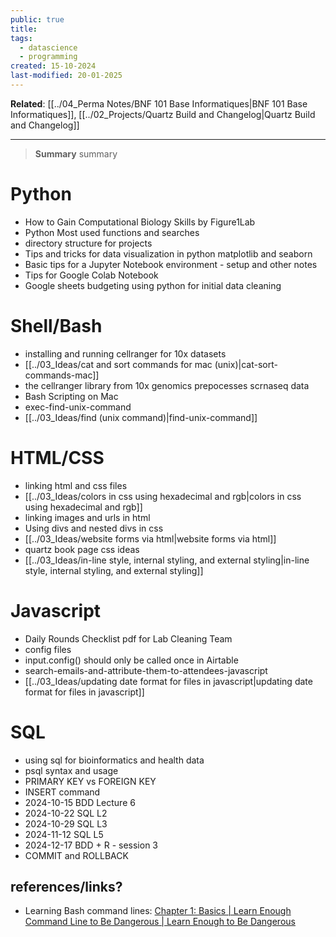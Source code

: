 ```yaml
---
public: true
title: 
tags:
  - datascience
  - programming
created: 15-10-2024
last-modified: 20-01-2025
---
```

**Related**: [[../04_Perma Notes/BNF 101 Base Informatiques|BNF 101 Base Informatiques]], [[../02_Projects/Quartz Build and Changelog|Quartz Build and Changelog]]

---

> **Summary**
> summary
# Python
- How to Gain Computational Biology Skills by Figure1Lab
- Python Most used functions and searches
- directory structure for projects
- Tips and tricks for data visualization in python matplotlib and seaborn
- Basic tips for a Jupyter Notebook environment - setup and other notes
- Tips for Google Colab Notebook
- Google sheets budgeting using python for initial data cleaning


# Shell/Bash
- installing and running cellranger for 10x datasets
- [[../03_Ideas/cat and sort commands for mac (unix)|cat-sort-commands-mac]]
- the cellranger library from 10x genomics prepocesses scrnaseq data
- Bash Scripting on Mac
- exec-find-unix-command
- [[../03_Ideas/find (unix command)|find-unix-command]]



# HTML/CSS
- linking html and css files
- [[../03_Ideas/colors in css using hexadecimal and rgb|colors in css using hexadecimal and rgb]]
- linking images and urls in html
- Using divs and nested divs in css
- [[../03_Ideas/website forms via html|website forms via html]]
- quartz book page css ideas
- [[../03_Ideas/in-line style, internal styling, and external styling|in-line style, internal styling, and external styling]]


# Javascript
- Daily Rounds Checklist pdf for Lab Cleaning Team
- config files
- input.config() should only be called once in Airtable
- search-emails-and-attribute-them-to-attendees-javascript
- [[../03_Ideas/updating date format for files in javascript|updating date format for files in javascript]]


# SQL
- using sql for bioinformatics and health data
- psql syntax and usage
- PRIMARY KEY vs FOREIGN KEY
- INSERT command
- 2024-10-15 BDD Lecture 6
- 2024-10-22 SQL L2
- 2024-10-29 SQL L3
- 2024-11-12 SQL L5
- 2024-12-17 BDD + R - session 3
- COMMIT and ROLLBACK



## references/links?
* Learning Bash command lines: [Chapter 1: Basics | Learn Enough Command Line to Be Dangerous | Learn Enough to Be Dangerous](https://www.learnenough.com/command-line-tutorial#sec-exercises_terminal)
